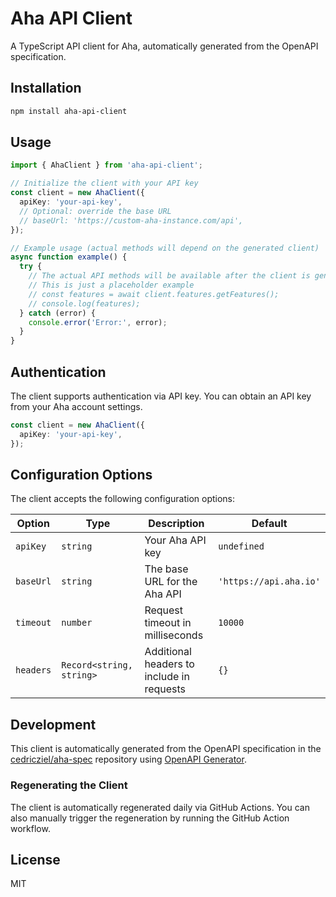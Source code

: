 # Aha API Client

A TypeScript API client for Aha, automatically generated from the OpenAPI specification.

## Installation

```bash
npm install aha-api-client
```

## Usage

```typescript
import { AhaClient } from 'aha-api-client';

// Initialize the client with your API key
const client = new AhaClient({
  apiKey: 'your-api-key',
  // Optional: override the base URL
  // baseUrl: 'https://custom-aha-instance.com/api',
});

// Example usage (actual methods will depend on the generated client)
async function example() {
  try {
    // The actual API methods will be available after the client is generated
    // This is just a placeholder example
    // const features = await client.features.getFeatures();
    // console.log(features);
  } catch (error) {
    console.error('Error:', error);
  }
}
```

## Authentication

The client supports authentication via API key. You can obtain an API key from your Aha account settings.

```typescript
const client = new AhaClient({
  apiKey: 'your-api-key',
});
```

## Configuration Options

The client accepts the following configuration options:

| Option | Type | Description | Default |
|--------|------|-------------|---------|
| `apiKey` | `string` | Your Aha API key | `undefined` |
| `baseUrl` | `string` | The base URL for the Aha API | `'https://api.aha.io'` |
| `timeout` | `number` | Request timeout in milliseconds | `10000` |
| `headers` | `Record<string, string>` | Additional headers to include in requests | `{}` |

## Development

This client is automatically generated from the OpenAPI specification in the [cedricziel/aha-spec](https://github.com/cedricziel/aha-spec) repository using [OpenAPI Generator](https://github.com/OpenAPITools/openapi-generator).

### Regenerating the Client

The client is automatically regenerated daily via GitHub Actions. You can also manually trigger the regeneration by running the GitHub Action workflow.

## License

MIT
